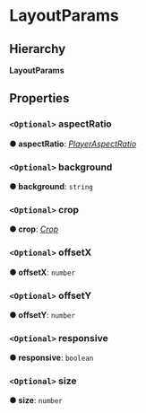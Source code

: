 # LayoutParams

## Hierarchy

**LayoutParams**

## Properties

### `<Optional>` aspectRatio <a id="aspectratio"></a>

**● aspectRatio**: [_PlayerAspectRatio_](../annotoplayer/#playeraspectratio)

### `<Optional>` background <a id="background"></a>

**● background**: `string`

### `<Optional>` crop <a id="crop"></a>

**● crop**: [_Crop_](layoutplugin.crop.md)

### `<Optional>` offsetX <a id="offsetx"></a>

**● offsetX**: `number`

### `<Optional>` offsetY <a id="offsety"></a>

**● offsetY**: `number`

### `<Optional>` responsive <a id="responsive"></a>

**● responsive**: `boolean`

### `<Optional>` size <a id="size"></a>

**● size**: `number`

